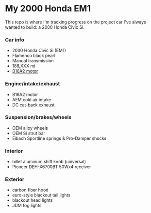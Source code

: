 # My 2000 Honda EM1

This repo is where I'm tracking progress on the project car I've always wanted to build: a 2000 Honda Civic Si.

### Car info
- 2000 Honda Civic Si (EM1)
- Flamenco black pearl
- Manual transmission
- 188,XXX mi
- [B16A2 motor](https://en.wikipedia.org/wiki/Honda_B_engine#B16A2)

### Engine/intake/exhaust
- B16A2 motor
- AEM cold air intake
- DC cat-back exhaust

### Suspension/brakes/wheels
- OEM alloy wheels
- OEM Si strut bar
- Eibach Sportline springs & Pro-Damper shocks

### Interior
- billet aluminum shift knob (universal)
- Pioneer DEH-X6700BT 50Wx4 receiver

### Exterior
- carbon fiber hood
- euro-style blackout tail lights
- blackout head lights
- JDM fog lights

